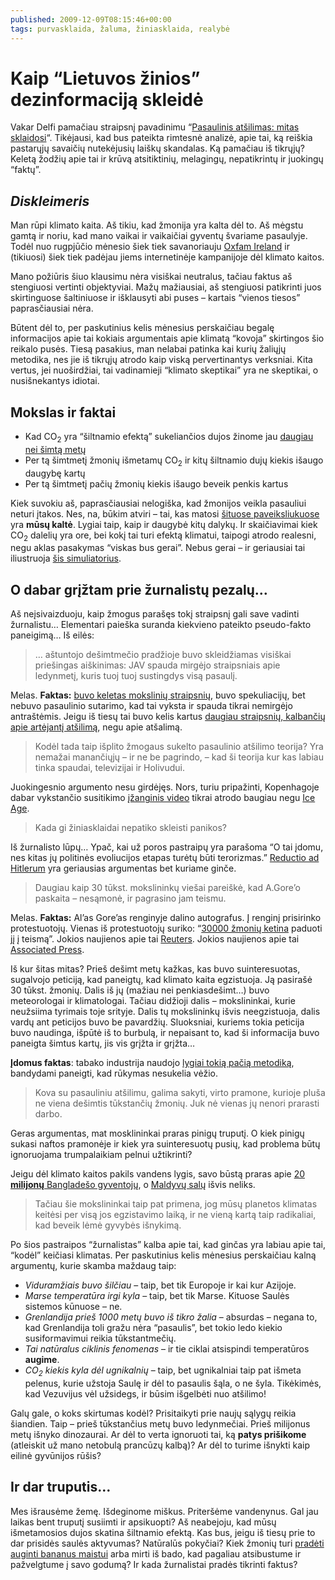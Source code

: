 ```yaml
---
published: 2009-12-09T08:15:46+00:00
tags: purvasklaida, žaluma, žiniasklaida, realybė
---
```


# Kaip “Lietuvos žinios” dezinformaciją skleidė

<p>Vakar Delfi pamačiau straipsnį pavadinimu “<a href="http://www.delfi.lt/news/daily/ecology/pasaulinis-atsilimas-mitas-sklaidosi.d?id=26565133">Pasaulinis atšilimas: mitas sklaidosi</a>“. Tikėjausi, kad bus pateikta rimtesnė analizė, apie tai, ką reiškia pastarųjų savaičių nutekėjusių laiškų skandalas. Ką pamačiau iš tikrųjų? Keletą žodžių apie tai ir krūvą atsitiktinių, melagingų, nepatikrintų ir juokingų “faktų”.<br>
<span id="more-219"></span></p>
<h2><i>Diskleimeris</i></h2>
<p>Man rūpi klimato kaita. Aš tikiu, kad žmonija yra kalta dėl to. Aš mėgstu gamtą ir noriu, kad mano vaikai ir vaikaičiai gyventų švariame pasaulyje. Todėl nuo rugpjūčio mėnesio šiek tiek savanoriauju <a href="http://www.oxfamireland.ie">Oxfam Ireland</a> ir (tikiuosi) šiek tiek padėjau jiems internetinėje kampanijoje dėl klimato kaitos.</p>
<p>Mano požiūris šiuo klausimu nėra visiškai neutralus, tačiau faktus aš stengiuosi vertinti objektyviai. Mažų mažiausiai, aš stengiuosi patikrinti juos skirtinguose šaltiniuose ir išklausyti abi puses – kartais “vienos tiesos” paprasčiausiai nėra.</p>
<p>Būtent dėl to, per paskutinius kelis mėnesius perskaičiau begalę informacijos apie tai kokiais argumentais apie klimatą “kovoja” skirtingos šio reikalo pusės. Tiesą pasakius, man nelabai patinka kai kurių žaliųjų metodika, nes jie iš tikrųjų atrodo kaip viską pervertinantys verksniai. Kita vertus, jei nuoširdžiai, tai vadinamieji “klimato skeptikai” yra ne skeptikai, o nusišnekantys idiotai.</p>
<h2>Mokslas ir faktai</h2>
<ul>
<li>Kad CO<sub>2</sub> yra “šiltnamio efektą” sukeliančios dujos žinome jau <a href="http://en.wikipedia.org/wiki/Svante_Arrhenius#Greenhouse_effect">daugiau nei šimtą metų</a></li>
<li>Per tą šimtmetį žmonių išmetamų CO<sub>2</sub> ir kitų šiltnamio dujų kiekis išaugo daugybę kartų</li>
<li>Per tą šimtmetį pačių žmonių kiekis išaugo beveik penkis kartus</li>
</ul>
<p>Kiek suvokiu aš, paprasčiausiai nelogiška, kad žmonijos veikla pasauliui neturi įtakos. Nes, na, būkim atviri – tai, kas matosi <a href="http://www.chrisjordan.com/current_set2.php?id=11">šituose paveiksliukuose</a> yra <strong>mūsų kaltė</strong>. Lygiai taip, kaip ir daugybė kitų dalykų. Ir skaičiavimai kiek CO<sub>2</sub> dalelių yra ore, bei kokį tai turi efektą klimatui, taipogi atrodo realesni, negu aklas pasakymas “viskas bus gerai”. Nebus gerai – ir geriausiai tai iliustruoja <a href="http://www.seed.slb.com/flash/science/features/earth/climate/en/challenge/index.htm">šis simuliatorius</a>.</p>
<h2>O dabar grįžtam prie žurnalistų pezalų…</h2>
<p>Aš neįsivaizduoju, kaip žmogus parašęs tokį straipsnį gali save vadinti žurnalistu… Elementari paieška suranda kiekvieno pateikto pseudo-fakto paneigimą… Iš eilės:</p>
<blockquote><p>… aštuntojo dešimtmečio pradžioje buvo skleidžiamas visiškai priešingas aiškinimas: JAV spauda mirgėjo straipsniais apie ledynmetį, kuris tuoj tuoj sustingdys visą pasaulį.</p>
</blockquote>
<p>Melas. <strong>Faktas:</strong> <a href="http://www.grist.org/article/they-predicted-global-cooling-in-the-1970s/">buvo keletas mokslinių straipsnių</a>, buvo spekuliacijų, bet nebuvo pasaulinio sutarimo, kad tai vyksta ir spauda tikrai nemirgėjo antraštėmis. Jeigu iš tiesų tai buvo kelis kartus <a href="http://www.newscientist.com/blogs/shortsharpscience/2008/10/global-cooling-was-a-myth.html">daugiau straipsnių, kalbančių apie artėjantį atšilimą</a>, negu apie atšalimą.</p>
<blockquote><p>Kodėl tada taip išplito žmogaus sukelto pasaulinio atšilimo teorija? Yra nemažai manančiųjų – ir ne be pagrindo, – kad ši teorija kur kas labiau tinka spaudai, televizijai ir Holivudui.</p>
</blockquote>
<p>Juokingesnio argumento nesu girdėjęs. Nors, turiu pripažinti, Kopenhagoje dabar vykstančio susitikimo <a href="http://www.youtube.com/watch?v=NVGGgncVq-4">įžanginis video</a> tikrai atrodo baugiau negu <a href="http://www.imdb.com/title/tt0268380/">Ice Age</a>.</p>
<blockquote><p>Kada gi žiniasklaidai nepatiko skleisti panikos?</p></blockquote>
<p>Iš žurnalisto lūpų… Ypač, kai už poros pastraipų yra parašoma “O tai įdomu, nes kitas jų politinės evoliucijos etapas turėtų būti terorizmas.” <a href="http://en.wikipedia.org/wiki/Reductio_ad_Hitlerum">Reductio ad Hitlerum</a> yra geriausias argumentas bet kuriame ginče.</p>
<blockquote><p>Daugiau kaip 30 tūkst. mokslininkų viešai pareiškė, kad A.Gore’o paskaita – nesąmonė, ir pagrasino jam teismu.</p></blockquote>
<p>Melas. <strong>Faktas:</strong> Al’as Gore’as renginyje dalino autografus. Į renginį prisirinko protestuotojų. Vienas iš protestuotojų suriko: “<a href="http://news.medill.northwestern.edu/chicago/news.aspx?id=149255">30000 žmonių ketina</a> paduoti jį į teismą”. Jokios naujienos apie tai <a href="http://www.reuters.com/search?blob=al+gore">Reuters</a>. Jokios naujienos apie tai <a href="http://hosted.ap.org/dynamic/external/search.hosted.ap.org/wireCoreTool/Search?SITE=NYPLA&amp;query=al%20gore">Associated Press</a>.</p>
<p>Iš kur šitas mitas? Prieš dešimt metų kažkas, kas buvo suinteresuotas, sugalvojo peticiją, kad paneigtų, kad klimato kaita egzistuoja. Ją pasirašė 30 tūkst. žmonių. Dalis iš jų (mažiau nei penkiasdešimt…) buvo meteorologai ir klimatologai. Tačiau didžioji dalis – mokslininkai, kurie neužsiima tyrimais toje srityje. Dalis tų mokslininkų išvis neegzistuoja, dalis vardų ant peticijos buvo be pavardžių. Sluoksniai, kuriems tokia peticija buvo naudinga, išpūtė iš to burbulą, ir nepaisant to, kad ši informacija buvo paneigta šimtus kartų, jis vis grįžta ir grįžta…</p>
<p><strong>Įdomus faktas</strong>: tabako industrija naudojo <a href="http://www.guardian.co.uk/environment/2006/sep/19/ethicalliving.g2">lygiai tokią pačią metodiką</a>, bandydami paneigti, kad rūkymas nesukelia vėžio.</p>
<blockquote><p>Kova su pasauliniu atšilimu, galima sakyti, virto pramone, kurioje pluša ne viena dešimtis tūkstančių žmonių. Juk nė vienas jų nenori prarasti darbo.</p>
</blockquote>
<p>Geras argumentas, mat mosklininkai praras pinigų truputį. O kiek pinigų sukasi naftos pramonėje ir kiek yra suinteresuotų pusių, kad problema būtų ignoruojama trumpalaikiam pelnui užtikrinti?</p>
<p>Jeigu dėl klimato kaitos pakils vandens lygis, savo būstą praras apie <a href="http://news.bbc.co.uk/2/hi/south_asia/8401516.stm">20 <strong>milijonų</strong> Bangladešo gyventojų</a>, o <a href="http://news.bbc.co.uk/2/hi/8311838.stm">Maldyvų salų</a> išvis neliks.</p>
<blockquote><p>Tačiau šie mokslininkai taip pat primena, jog mūsų planetos klimatas keitėsi per visą jos egzistavimo laiką, ir ne vieną kartą taip radikaliai, kad beveik lėmė gyvybės išnykimą.</p>
</blockquote>
<p>Po šios pastraipos “žurnalistas” kalba apie tai, kad ginčas yra labiau apie tai, “kodėl” keičiasi klimatas. Per paskutinius kelis mėnesius perskaičiau kalną argumentų, kurie skamba maždaug taip:</p>
<ul>
<li><em>Viduramžiais buvo šilčiau</em> – taip, bet tik Europoje ir kai kur Azijoje.</li>
<li><em>Marse temperatūra irgi kyla</em> – taip, bet tik Marse. Kituose Saulės sistemos kūnuose – ne.</li>
<li><em>Grenlandija prieš 1000 metų buvo iš tikro žalia</em> – absurdas – negana to, kad Grenlandija toli gražu nėra “pasaulis”, bet tokio ledo kiekio susiformavimui reikia tūkstantmečių.</li>
<li><em>Tai natūralus ciklinis fenomenas</em> – ir tie ciklai atsispindi temperatūros <strong>augime</strong>.</li>
<li><em>CO<sub>2</sub> kiekis kyla dėl ugnikalnių</em> – taip, bet ugnikalniai taip pat išmeta pelenus, kurie užstoja Saulę ir dėl to pasaulis šąla, o ne šyla. Tikėkimės, kad Vezuvijus vėl užsidegs, ir būsim išgelbėti nuo atšilimo!</li>
</ul>
<p>Galų gale, o koks skirtumas kodėl? Prisitaikyti prie naujų sąlygų reikia šiandien. Taip – prieš tūkstančius metų buvo ledynmečiai. Prieš milijonus metų išnyko dinozaurai. Ar dėl to verta ignoruoti tai, ką <strong>patys prišikome</strong> (atleiskit už mano netobulą prancūzų kalbą)? Ar dėl to turime išnykti kaip eilinė gyvūnijos rūšis?</p>
<h2>Ir dar truputis…</h2>
<p>Mes išrausėme žemę. Išdeginome miškus. Priteršėme vandenynus. Gal jau laikas bent truputį susiimti ir apsikuopti? Aš neabejoju, kad mūsų išmetamosios dujos skatina šiltnamio efektą. Kas bus, jeigu iš tiesų prie to dar prisidės saulės aktyvumas? Natūralūs pokyčiai? Kiek žmonių turi <a href="http://www.oxfamireland.org/faceit/blog/?p=224">pradėti auginti bananus maistui</a> arba mirti iš bado, kad pagaliau atsibustume ir pažvelgtume į savo godumą? Ir kada žurnalistai pradės tikrinti faktus?</p>